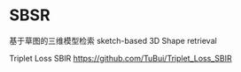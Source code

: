 # SBSR
基于草图的三维模型检索 sketch-based 3D Shape retrieval

Triplet Loss SBIR https://github.com/TuBui/Triplet_Loss_SBIR
